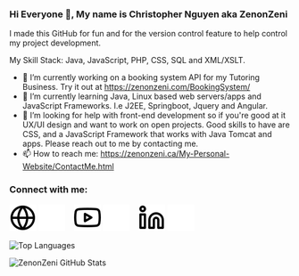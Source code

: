 ### Hi Everyone 👋, My name is Christopher Nguyen aka ZenonZeni
I made this GitHub for fun and for the version control feature to help control my project development.

My Skill Stack: Java, JavaScript, PHP, CSS, SQL and XML/XSLT. 

- 🔭 I’m currently working on a booking system API for my Tutoring Business. Try it out at https://zenonzeni.com/BookingSystem/
- 🌱 I’m currently learning Java, Linux based web servers/apps and JavaScript Frameworks. I.e J2EE, Springboot, Jquery and Angular.
- 🤔 I’m looking for help with front-end development so if you're good at it UX/UI design and want to work on open projects. Good skills to have are CSS, and a JavaScript Framework that works with Java Tomcat and apps. Please reach out to me by contacting me. 
- 📫 How to reach me: https://zenonzeni.ca/My-Personal-Website/ContactMe.html 


### Connect with me:

[![website](./img/globe-light.svg)](https://zenonzeni.ca#gh-light-mode-only)
[![website](./img/globe-dark.svg)](https://zenonzeni.ca#gh-dark-mode-only)
&nbsp;&nbsp;
[![website](./img/youtube-light.svg)](https://www.youtube.com/channel/UCoxEbz8Kr3Htx3UKviT2vjA#gh-light-mode-only)
[![website](./img/youtube-dark.svg)](https://www.youtube.com/channel/UCoxEbz8Kr3Htx3UKviT2vjA#gh-dark-mode-only)
&nbsp;&nbsp;
[![website](./img/linkedin-light.svg)](https://www.linkedin.com/in/zenonzeni/#gh-light-mode-only)
[![website](./img/linkedin-dark.svg)](https://www.linkedin.com/in/zenonzeni/#gh-dark-mode-only)
&nbsp;&nbsp;

![Top Languages](https://github-readme-stats.vercel.app/api/top-langs/?username=ZenonZeni&hide=html&theme=radical)


![ZenonZeni GitHub Stats](https://github-readme-stats.vercel.app/api?username=ZenonZeni&show_icons=true&theme=radical)

